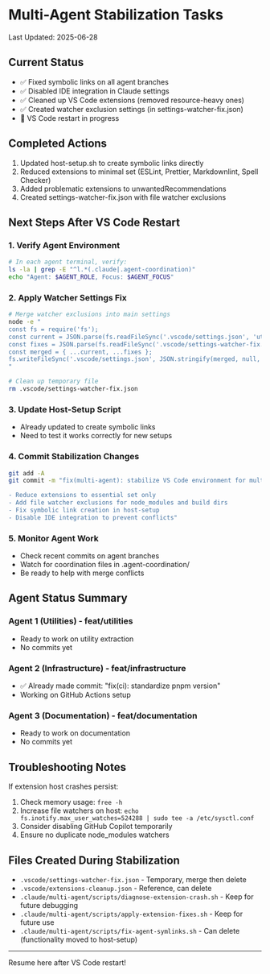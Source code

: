 # Multi-Agent Stabilization Tasks

Last Updated: 2025-06-28

## Current Status
- ✅ Fixed symbolic links on all agent branches
- ✅ Disabled IDE integration in Claude settings
- ✅ Cleaned up VS Code extensions (removed resource-heavy ones)
- ✅ Created watcher exclusion settings (in settings-watcher-fix.json)
- 🔄 VS Code restart in progress

## Completed Actions
1. Updated host-setup.sh to create symbolic links directly
2. Reduced extensions to minimal set (ESLint, Prettier, Markdownlint, Spell Checker)
3. Added problematic extensions to unwantedRecommendations
4. Created settings-watcher-fix.json with file watcher exclusions

## Next Steps After VS Code Restart

### 1. Verify Agent Environment
```bash
# In each agent terminal, verify:
ls -la | grep -E "^l.*(.claude|.agent-coordination)"
echo "Agent: $AGENT_ROLE, Focus: $AGENT_FOCUS"
```

### 2. Apply Watcher Settings Fix
```bash
# Merge watcher exclusions into main settings
node -e "
const fs = require('fs');
const current = JSON.parse(fs.readFileSync('.vscode/settings.json', 'utf8'));
const fixes = JSON.parse(fs.readFileSync('.vscode/settings-watcher-fix.json', 'utf8'));
const merged = { ...current, ...fixes };
fs.writeFileSync('.vscode/settings.json', JSON.stringify(merged, null, 2));
"

# Clean up temporary file
rm .vscode/settings-watcher-fix.json
```

### 3. Update Host-Setup Script
- Already updated to create symbolic links
- Need to test it works correctly for new setups

### 4. Commit Stabilization Changes
```bash
git add -A
git commit -m "fix(multi-agent): stabilize VS Code environment for multi-agent setup

- Reduce extensions to essential set only
- Add file watcher exclusions for node_modules and build dirs
- Fix symbolic link creation in host-setup
- Disable IDE integration to prevent conflicts"
```

### 5. Monitor Agent Work
- Check recent commits on agent branches
- Watch for coordination files in .agent-coordination/
- Be ready to help with merge conflicts

## Agent Status Summary

### Agent 1 (Utilities) - feat/utilities
- Ready to work on utility extraction
- No commits yet

### Agent 2 (Infrastructure) - feat/infrastructure  
- ✅ Already made commit: "fix(ci): standardize pnpm version"
- Working on GitHub Actions setup

### Agent 3 (Documentation) - feat/documentation
- Ready to work on documentation
- No commits yet

## Troubleshooting Notes

If extension host crashes persist:
1. Check memory usage: `free -h`
2. Increase file watchers on host: `echo fs.inotify.max_user_watches=524288 | sudo tee -a /etc/sysctl.conf`
3. Consider disabling GitHub Copilot temporarily
4. Ensure no duplicate node_modules watchers

## Files Created During Stabilization
- `.vscode/settings-watcher-fix.json` - Temporary, merge then delete
- `.vscode/extensions-cleanup.json` - Reference, can delete
- `.claude/multi-agent/scripts/diagnose-extension-crash.sh` - Keep for future debugging
- `.claude/multi-agent/scripts/apply-extension-fixes.sh` - Keep for future use
- `.claude/multi-agent/scripts/fix-agent-symlinks.sh` - Can delete (functionality moved to host-setup)

---

Resume here after VS Code restart!